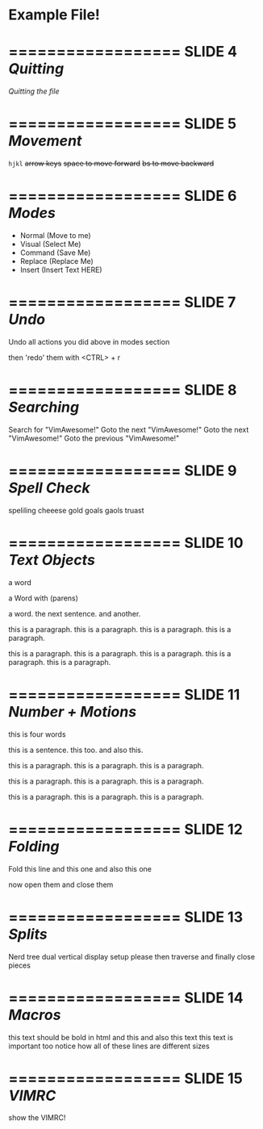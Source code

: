 # Example File!

==================
SLIDE 4 *Quitting*
==================

*Quitting the file*

==================
SLIDE 5 *Movement*
==================

`hjkl`
~~arrow keys~~
~~space to move forward~~
~~bs to move backward~~

==================
SLIDE 6 *Modes*
==================

- Normal (Move to me)
- Visual (Select Me)
- Command (Save Me)
- Replace (Replace Me)
- Insert (Insert Text HERE)

==================
SLIDE 7 *Undo*
==================

Undo all actions you did above in modes section

then 'redo' them with \<CTRL\> + r

==================
SLIDE 8 *Searching*
==================

Search for "VimAwesome!"
Goto the next "VimAwesome!"
Goto the next "VimAwesome!"
Goto the previous "VimAwesome!"

==================
SLIDE 9 *Spell Check*
==================

speliling
cheeese
gold
goals
gaols
truast

==================
SLIDE 10 *Text Objects*
==================

a word

a Word with (parens)

a word. the next sentence. and another.

this is a paragraph.
this is a paragraph.
this is a paragraph.
this is a paragraph.



this is a paragraph.
this is a paragraph.
this is a paragraph.
this is a paragraph.
this is a paragraph.

==================
SLIDE 11 *Number + Motions*
==================

this is four words

this is a sentence. this too. and also this.

this is a paragraph.
this is a paragraph.
this is a paragraph.


this is a paragraph.
this is a paragraph.
this is a paragraph.


this is a paragraph.
this is a paragraph.
this is a paragraph.

==================
SLIDE 12 *Folding*
==================

Fold this line
and this one
and also this one

now open them and close them

==================
SLIDE 13 *Splits*
==================

Nerd tree dual vertical display setup please
then traverse
and finally close pieces

==================
SLIDE 14 *Macros*
==================

this text should be bold in html
and this
and also this text
this text is important too
notice how all of these lines are different sizes

==================
SLIDE 15 *VIMRC*
==================

show the VIMRC!
